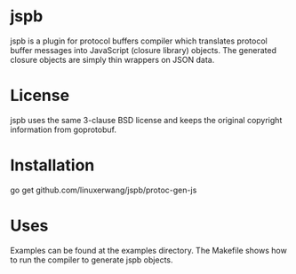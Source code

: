 # jspb
jspb is a plugin for protocol buffers compiler which translates protocol
buffer messages into JavaScript (closure library) objects. The generated
closure objects are simply thin wrappers on JSON data.

# License

jspb uses the same 3-clause BSD license and keeps the original copyright
information from goprotobuf.

# Installation

go get github.com/linuxerwang/jspb/protoc-gen-js

# Uses

Examples can be found at the examples directory. The Makefile shows how to
run the compiler to generate jspb objects.
